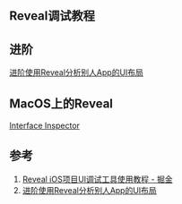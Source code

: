 ## Reveal调试教程


## 进阶


[进阶使用Reveal分析别人App的UI布局](http://chaosky.me/2016/07/27/iOS-Security-Defense-Reveal/)


## MacOS上的Reveal

[Interface Inspector](https://www.interface-inspector.com/index.html)

## 参考

1. [Reveal iOS项目UI调试工具使用教程 - 掘金](https://juejin.im/post/5a31cdabf265da43133d276b)
2. [进阶使用Reveal分析别人App的UI布局](http://chaosky.me/2016/07/27/iOS-Security-Defense-Reveal/)